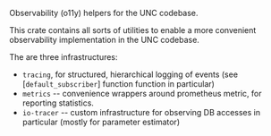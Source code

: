 Observability (o11y) helpers for the UNC codebase.

This crate contains all sorts of utilities to enable a more convenient observability implementation
in the UNC codebase.

The are three infrastructures:

* `tracing`, for structured, hierarchical logging of events (see [`default_subscriber`] function function in particular)
* `metrics` -- convenience wrappers around prometheus metric, for reporting statistics.
* `io-tracer` -- custom infrastructure for observing DB accesses in particular (mostly for parameter estimator)
